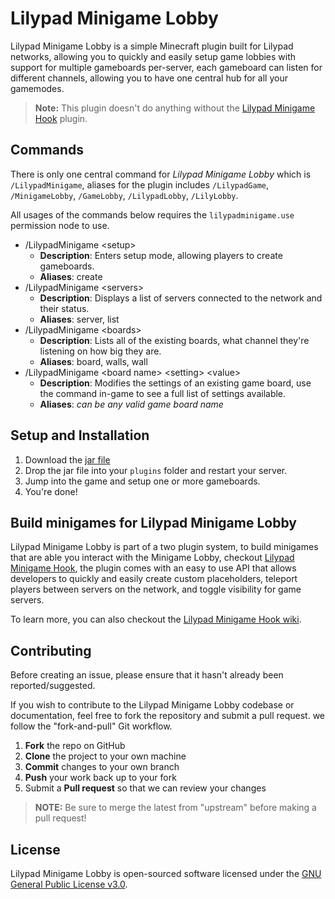 Lilypad Minigame Lobby
=====================

Lilypad Minigame Lobby is a simple Minecraft plugin built for Lilypad networks, allowing you to quickly and easily setup game lobbies with support for multiple gameboards per-server, each gameboard can listen for different channels, allowing you to have one central hub for all your gamemodes.

> **Note:** This plugin doesn't do anything without the [Lilypad Minigame Hook](https://github.com/Senither/Lilypad-Minigame-Hook) plugin.

## Commands

There is only one central command for _Lilypad Minigame Lobby_ which is `/LilypadMinigame`, aliases for the plugin includes `/LilypadGame`, `/MinigameLobby`, `/GameLobby`, `/LilypadLobby`, `/LilyLobby`.

All usages of the commands below requires the `lilypadminigame.use` permission node to use.

 - /LilypadMinigame \<setup\>
   - **Description**: Enters setup mode, allowing players to create gameboards.
   - **Aliases**: create
 - /LilypadMinigame \<servers\>
   - **Description**: Displays a list of servers connected to the network and their status.
   - **Aliases**: server, list
 - /LilypadMinigame \<boards\>
   - **Description**: Lists all of the existing boards, what channel they're listening on how big they are.
   - **Aliases**: board, walls, wall
 - /LilypadMinigame \<board name\> \<setting\> \<value\> 
   - **Description**: Modifies the settings of an existing game board, use the command in-game to see a full list of settings available.
   - **Aliases**: _can be any valid game board name_


## Setup and Installation

1. Download the [jar file](https://github.com/Senither/Lilypad-Minigame-Lobby/releases)
2. Drop the jar file into your `plugins` folder and restart your server.
3. Jump into the game and setup one or more gameboards.
4. You're done!

## Build minigames for Lilypad Minigame Lobby

Lilypad Minigame Lobby is part of a two plugin system, to build minigames that are able you interact with the Minigame Lobby, checkout [Lilypad Minigame Hook](https://github.com/Senither/Lilypad-Minigame-Hook), the plugin comes with an easy to use API that allows developers to quickly and easily create custom placeholders, teleport players between servers on the network, and toggle visibility for game servers.

To learn more, you can also checkout the [Lilypad Minigame Hook wiki](https://github.com/Senither/Lilypad-Minigame-Hook/wiki).

## Contributing

Before creating an issue, please ensure that it hasn't already been reported/suggested.

If you wish to contribute to the Lilypad Minigame Lobby codebase or documentation, feel free to fork the repository and submit a
pull request. we follow the "fork-and-pull" Git workflow.

 1. **Fork** the repo on GitHub
 2. **Clone** the project to your own machine
 3. **Commit** changes to your own branch
 4. **Push** your work back up to your fork
 5. Submit a **Pull request** so that we can review your changes

> **NOTE:** Be sure to merge the latest from "upstream" before making a pull request!

## License

Lilypad Minigame Lobby is open-sourced software licensed under the [GNU General Public License v3.0](http://www.gnu.org/licenses/gpl.html).